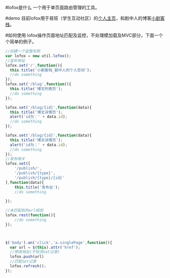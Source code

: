 #lofox是什么
一个用于单页面路由管理的工具。

#demo
目前lofox用于易班（学生互动社区）的[个人主页](http://www.yiban.cn/p/767294)，和剧中人的博客[小剧客栈](http://bh-lay.com)。

#如何使用
lofox操作页面地址匹配及监控，不处理模加载及MVC部分，下面一个个简单的例子。

```javascript
//创建一个监管实例
var lofox = new util.lofox();
//监听地址
lofox.set('/',function(){
  this.title('小剧客栈_剧中人的个人空间');
  //do something
});
lofox.set('/blog',function(){
  this.title('博文列表页');
  //do something
});

lofox.set('/blog/{id}',function(data){
  this.title('博文详情页');
  alert('id为：' + data.id);
  //do something
});

lofox.set('/blog/{id}',function(data){
  this.title('博文详情页');
  alert('id为：' + data.id);
  //do something
});
//发布相关
lofox.set([
	'/publish/',
	'/publish/{type}',
	'/publish/{type}/{id}'
],function(data){
	this.title('发布台');
	//do something
	
});

//未匹配到的url规则
lofox.rest(function(){
	//do something
});



$('body').on('click','a.singlePage',function(){
  var url = $(this).attr('href');
  //修改地址(不检测set记录)
  lofox.push(url)
  //匹配set记录
  lofox.refresh();
});
```
